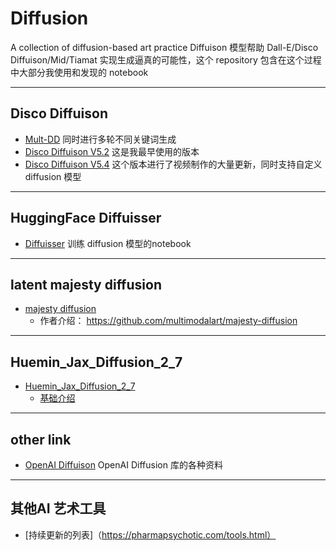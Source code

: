 # Diffusion
A collection of diffusion-based art practice
Diffuison 模型帮助 Dall-E/Disco Diffuison/Mid/Tiamat 实现生成逼真的可能性，这个 repository 包含在这个过程中大部分我使用和发现的 notebook

-------
## Disco Diffuison

- [Mult-DD](https://github.com/lybiing/Diffusion/blob/main/Disco_Diffusion/Mult_DD.ipynb) 同时进行多轮不同关键词生成
- [Disco Diffuison V5.2](https://github.com/lybiing/Diffusion/blob/main/Disco_Diffusion/Disco_Diffusion_v5_2.ipynb) 这是我最早使用的版本
- [Disco Diffuison V5.4](https://github.com/lybiing/Diffusion/blob/main/Disco_Diffusion/Disco_Diffusion_v5_4.ipynb) 这个版本进行了视频制作的大量更新，同时支持自定义 diffusion 模型 

-------
## HuggingFace Diffuisser
- [Diffuisser](https://github.com/lybiing/Diffusion/blob/main/Diffuser/diffusers_rl_ex.ipynb) 训练 diffusion 模型的notebook
-------
## latent majesty diffusion 
- [majesty diffusion](https://github.com/lybiing/Diffusion/blob/main/Latent/latent.ipynb)
  - 作者介绍： https://github.com/multimodalart/majesty-diffusion

-------
## Huemin_Jax_Diffusion_2_7
- [Huemin_Jax_Diffusion_2_7](https://github.com/lybiing/Diffusion/blob/main/Huemin_Jax_Diffusion/Huemin_Jax_Diffusion_2_7.ipynb)
  - [基础介绍](https://dreamingcomputers.com/ai-articles/huemin-jax-diffusion-2-7-stitching/)

-------
## other link

- [OpenAI Diffuison](https://github.com/openai/guided-diffusion) OpenAI Diffusion 库的各种资料 
--------
## 其他AI 艺术工具
- [持续更新的列表]（https://pharmapsychotic.com/tools.html）
